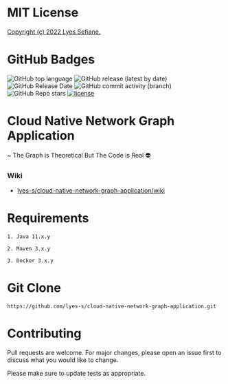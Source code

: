# MIT License

[Copyright (c) 2022 Lyes Sefiane.](https://github.com/lyes-s/cloud-native-network-graph-application/blob/main/LICENSE.md)

# GitHub Badges

![GitHub top language](https://img.shields.io/github/languages/top/lyes-s/cloud-native-network-graph-application)
![GitHub release (latest by date)](https://img.shields.io/github/v/release/lyes-s/cloud-native-network-graph-application)
![GitHub Release Date](https://img.shields.io/github/release-date/lyes-s/cloud-native-network-graph-application)
![GitHub commit activity (branch)](https://img.shields.io/github/commit-activity/y/lyes-s/cloud-native-network-graph-application/main)
![GitHub Repo stars](https://img.shields.io/github/stars/lyes-s/cloud-native-network-graph-application?style=social)
[![license](https://img.shields.io/badge/License-MIT-yellow.svg)](https://github.com/lyes-s/cloud-native-network-graph-application/blob/main/LICENSE.md)

# Cloud Native Network Graph Application

~ The Graph is Theoretical But The Code is Real 👽

### Wiki

* [lyes-s/cloud-native-network-graph-application/wiki](https://github.com/lyes-s/cloud-native-network-graph-application/wiki)

# Requirements
```
1. Java 11.x.y

2. Maven 3.x.y

3. Docker 3.x.y
```

# Git Clone
```
https://github.com/lyes-s/cloud-native-network-graph-application.git
```

# Contributing

Pull requests are welcome. For major changes, please open an issue first to discuss what you would like to change.

Please make sure to update tests as appropriate.
